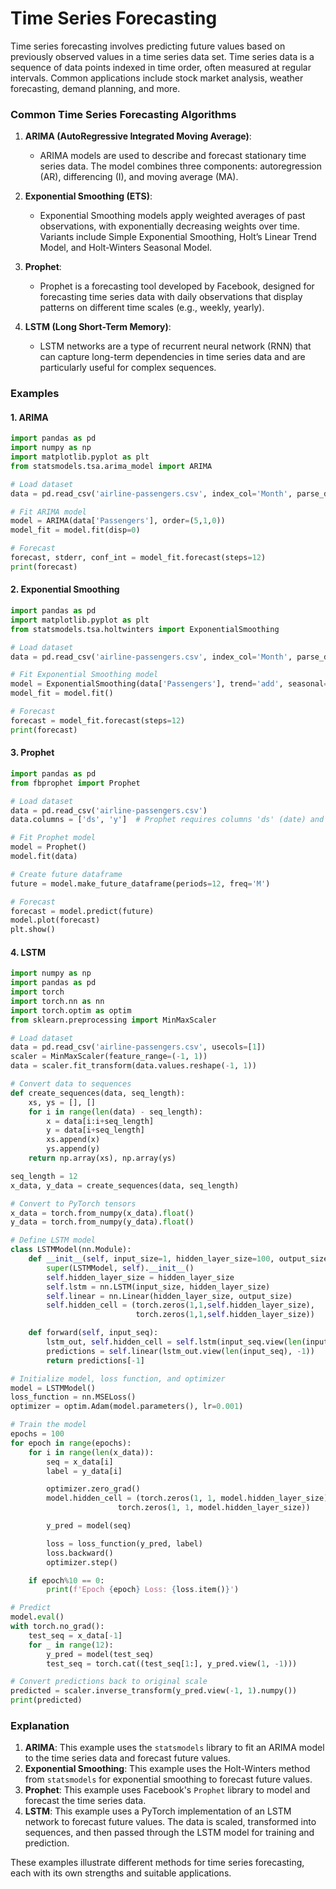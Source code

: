 # Time Series Forecasting

Time series forecasting involves predicting future values based on previously observed values in a time series data set. Time series data is a sequence of data points indexed in time order, often measured at regular intervals. Common applications include stock market analysis, weather forecasting, demand planning, and more.

### Common Time Series Forecasting Algorithms

1. **ARIMA (AutoRegressive Integrated Moving Average)**:
   - ARIMA models are used to describe and forecast stationary time series data. The model combines three components: autoregression (AR), differencing (I), and moving average (MA).

2. **Exponential Smoothing (ETS)**:
   - Exponential Smoothing models apply weighted averages of past observations, with exponentially decreasing weights over time. Variants include Simple Exponential Smoothing, Holt’s Linear Trend Model, and Holt-Winters Seasonal Model.

3. **Prophet**:
   - Prophet is a forecasting tool developed by Facebook, designed for forecasting time series data with daily observations that display patterns on different time scales (e.g., weekly, yearly).

4. **LSTM (Long Short-Term Memory)**:
   - LSTM networks are a type of recurrent neural network (RNN) that can capture long-term dependencies in time series data and are particularly useful for complex sequences.

### Examples

#### 1. ARIMA

```python
import pandas as pd
import numpy as np
import matplotlib.pyplot as plt
from statsmodels.tsa.arima_model import ARIMA

# Load dataset
data = pd.read_csv('airline-passengers.csv', index_col='Month', parse_dates=True)

# Fit ARIMA model
model = ARIMA(data['Passengers'], order=(5,1,0))
model_fit = model.fit(disp=0)

# Forecast
forecast, stderr, conf_int = model_fit.forecast(steps=12)
print(forecast)
```

#### 2. Exponential Smoothing

```python
import pandas as pd
import matplotlib.pyplot as plt
from statsmodels.tsa.holtwinters import ExponentialSmoothing

# Load dataset
data = pd.read_csv('airline-passengers.csv', index_col='Month', parse_dates=True)

# Fit Exponential Smoothing model
model = ExponentialSmoothing(data['Passengers'], trend='add', seasonal='add', seasonal_periods=12)
model_fit = model.fit()

# Forecast
forecast = model_fit.forecast(steps=12)
print(forecast)
```

#### 3. Prophet

```python
import pandas as pd
from fbprophet import Prophet

# Load dataset
data = pd.read_csv('airline-passengers.csv')
data.columns = ['ds', 'y']  # Prophet requires columns 'ds' (date) and 'y' (value)

# Fit Prophet model
model = Prophet()
model.fit(data)

# Create future dataframe
future = model.make_future_dataframe(periods=12, freq='M')

# Forecast
forecast = model.predict(future)
model.plot(forecast)
plt.show()
```

#### 4. LSTM

```python
import numpy as np
import pandas as pd
import torch
import torch.nn as nn
import torch.optim as optim
from sklearn.preprocessing import MinMaxScaler

# Load dataset
data = pd.read_csv('airline-passengers.csv', usecols=[1])
scaler = MinMaxScaler(feature_range=(-1, 1))
data = scaler.fit_transform(data.values.reshape(-1, 1))

# Convert data to sequences
def create_sequences(data, seq_length):
    xs, ys = [], []
    for i in range(len(data) - seq_length):
        x = data[i:i+seq_length]
        y = data[i+seq_length]
        xs.append(x)
        ys.append(y)
    return np.array(xs), np.array(ys)

seq_length = 12
x_data, y_data = create_sequences(data, seq_length)

# Convert to PyTorch tensors
x_data = torch.from_numpy(x_data).float()
y_data = torch.from_numpy(y_data).float()

# Define LSTM model
class LSTMModel(nn.Module):
    def __init__(self, input_size=1, hidden_layer_size=100, output_size=1):
        super(LSTMModel, self).__init__()
        self.hidden_layer_size = hidden_layer_size
        self.lstm = nn.LSTM(input_size, hidden_layer_size)
        self.linear = nn.Linear(hidden_layer_size, output_size)
        self.hidden_cell = (torch.zeros(1,1,self.hidden_layer_size),
                            torch.zeros(1,1,self.hidden_layer_size))

    def forward(self, input_seq):
        lstm_out, self.hidden_cell = self.lstm(input_seq.view(len(input_seq) ,1, -1), self.hidden_cell)
        predictions = self.linear(lstm_out.view(len(input_seq), -1))
        return predictions[-1]

# Initialize model, loss function, and optimizer
model = LSTMModel()
loss_function = nn.MSELoss()
optimizer = optim.Adam(model.parameters(), lr=0.001)

# Train the model
epochs = 100
for epoch in range(epochs):
    for i in range(len(x_data)):
        seq = x_data[i]
        label = y_data[i]

        optimizer.zero_grad()
        model.hidden_cell = (torch.zeros(1, 1, model.hidden_layer_size),
                        torch.zeros(1, 1, model.hidden_layer_size))

        y_pred = model(seq)

        loss = loss_function(y_pred, label)
        loss.backward()
        optimizer.step()

    if epoch%10 == 0:
        print(f'Epoch {epoch} Loss: {loss.item()}')

# Predict
model.eval()
with torch.no_grad():
    test_seq = x_data[-1]
    for _ in range(12):
        y_pred = model(test_seq)
        test_seq = torch.cat((test_seq[1:], y_pred.view(1, -1)))

# Convert predictions back to original scale
predicted = scaler.inverse_transform(y_pred.view(-1, 1).numpy())
print(predicted)
```

### Explanation

1. **ARIMA**: This example uses the `statsmodels` library to fit an ARIMA model to the time series data and forecast future values.
2. **Exponential Smoothing**: This example uses the Holt-Winters method from `statsmodels` for exponential smoothing to forecast future values.
3. **Prophet**: This example uses Facebook's `Prophet` library to model and forecast the time series data.
4. **LSTM**: This example uses a PyTorch implementation of an LSTM network to forecast future values. The data is scaled, transformed into sequences, and then passed through the LSTM model for training and prediction.

These examples illustrate different methods for time series forecasting, each with its own strengths and suitable applications.
